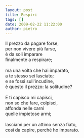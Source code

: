 ```yaml
---
layout: post
title: Respiri
tags: []
date: 2009-02-22 11:22:00
author: pietro
---
```

Il prezzo da pagare forse,<br/>per non vivere più farse,<br/>è da soli imparare<br/>finalmente a respirare;<br/><br/>ma una volta che hai imparato,<br/>a te stesso sei lasciato;<br/>e se fossi sull'incudine,<br/>è questo il prezzo: la solitudine?<br/><br/>E ti capisco mi capisci,<br/>non so che fare, colpisci,<br/>affonda nelle carni<br/>quelle impietose armi;<br/><br/>lasciami per un attimo senza fiato,<br/>così da capire, perché ho imparato.
